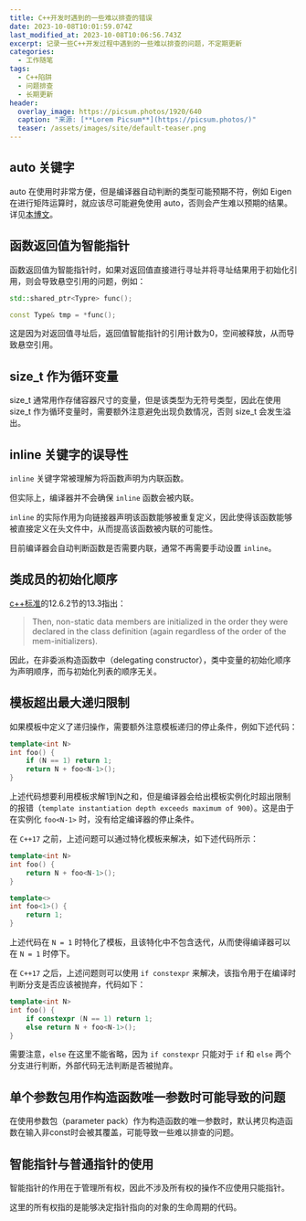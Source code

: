 ```yaml
---
title: C++开发时遇到的一些难以排查的错误
date: 2023-10-08T10:01:59.074Z
last_modified_at: 2023-10-08T10:06:56.743Z
excerpt: 记录一些C++开发过程中遇到的一些难以排查的问题，不定期更新
categories:
  - 工作随笔
tags:
  - C++陷阱
  - 问题排查
  - 长期更新
header:
  overlay_image: https://picsum.photos/1920/640
  caption: "来源: [**Lorem Picsum**](https://picsum.photos/)"
  teaser: /assets/images/site/default-teaser.png
---
```

## auto 关键字

auto 在使用时非常方便，但是编译器自动判断的类型可能预期不符，例如 Eigen 在进行矩阵运算时，就应该尽可能避免使用 auto，否则会产生难以预期的结果。详见[本博文](https://ultcrt.github.io/UltBlog/%E5%B7%A5%E4%BD%9C%E9%9A%8F%E7%AC%94/eigen%E4%B8%AD%E4%BD%BF%E7%94%A8auto%E5%8F%AF%E8%83%BD%E5%AF%BC%E8%87%B4%E7%9A%84%E8%AE%A1%E7%AE%97%E7%BB%93%E6%9E%9C%E9%94%99%E8%AF%AF%E9%97%AE%E9%A2%98/)。

## 函数返回值为智能指针

函数返回值为智能指针时，如果对返回值直接进行寻址并将寻址结果用于初始化引用，则会导致悬空引用的问题，例如：

```c++
std::shared_ptr<Typre> func();

const Type& tmp = *func();
```

这是因为对返回值寻址后，返回值智能指针的引用计数为0，空间被释放，从而导致悬空引用。

## size_t 作为循环变量

size_t 通常用作存储容器尺寸的变量，但是该类型为无符号类型，因此在使用 size_t 作为循环变量时，需要额外注意避免出现负数情况，否则 size_t 会发生溢出。

## inline 关键字的误导性

`inline` 关键字常被理解为将函数声明为内联函数。

但实际上，编译器并不会确保 `inline` 函数会被内联。

`inline` 的实际作用为向链接器声明该函数能够被重复定义，因此使得该函数能够被直接定义在头文件中，从而提高该函数被内联的可能性。

目前编译器会自动判断函数是否需要内联，通常不再需要手动设置 `inline`。

## 类成员的初始化顺序

[c++标准](http://open-std.org/JTC1/SC22/WG21/docs/papers/2016/n4594.pdf)的12.6.2节的13.3指出：

> Then, non-static data members are initialized in the order they were declared in the class definition (again regardless of the order of the mem-initializers).

因此，在非委派构造函数中（delegating constructor），类中变量的初始化顺序为声明顺序，而与初始化列表的顺序无关。

## 模板超出最大递归限制

如果模板中定义了递归操作，需要额外注意模板递归的停止条件，例如下述代码：

```C++
template<int N>
int foo() {
    if (N == 1) return 1;
    return N + foo<N-1>();
}
```

上述代码想要利用模板求解1到N之和，但是编译器会给出模板实例化时超出限制的报错（`template instantiation depth exceeds maximum of 900`）。这是由于在实例化 `foo<N-1>` 时，没有给定编译器的停止条件。

在 `C++17` 之前，上述问题可以通过特化模板来解决，如下述代码所示：

```C++
template<int N>
int foo() {
    return N + foo<N-1>();
}

template<>
int foo<1>() {
    return 1;
}
```

上述代码在 `N = 1` 时特化了模板，且该特化中不包含迭代，从而使得编译器可以在 `N = 1` 时停下。

在 `C++17` 之后，上述问题则可以使用 `if constexpr` 来解决，该指令用于在编译时判断分支是否应该被抛弃，代码如下：

```C++
template<int N>
int foo() {
    if constexpr (N == 1) return 1;
    else return N + foo<N-1>();
}
```

需要注意，`else` 在这里不能省略，因为 `if constexpr` 只能对于 `if` 和 `else` 两个分支进行判断，外部代码无法判断是否被抛弃。

## 单个参数包用作构造函数唯一参数时可能导致的问题

在使用参数包（parameter pack）作为构造函数的唯一参数时，默认拷贝构造函数在输入非const时会被其覆盖，可能导致一些难以排查的问题。

## 智能指针与普通指针的使用
智能指针的作用在于管理所有权，因此不涉及所有权的操作不应使用只能指针。

这里的所有权指的是能够决定指针指向的对象的生命周期的代码。